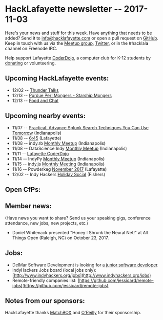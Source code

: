 # HackLafayette newsletter -- 2017-11-03

Here's your news and stuff for this week. Have anything that needs to be added? Send it to info@hacklafayette.com or open a pull request on [GitHub](https://github.com/hacklafayette/newsletter). Keep in touch with us via the [Meetup group](https://www.meetup.com/hacklafayette/), [Twitter](https://twitter.com/hacklafayette), or in the #hacklala channel on Freenode IRC.

Help support Lafayette [CoderDojo](http://www.greaterlafayettecommerce.com/greater-lafayette-coder-dojo), a computer club for K-12 students by [donating](https://www.generosity.com/education-fundraising/be-a-bit-in-our-byte) or volunteering.

## Upcoming HackLafayette events:
* 12/02 -- [Thunder Talks](https://www.meetup.com/hacklafayette/events/242833850/)
* 12/13 -- [Purdue Perl Mongers - Starship Mongers](https://www.meetup.com/hacklafayette/events/244256130/)
* 12/13 -- [Food and Chat](https://www.meetup.com/hacklafayette/events/244255880/)

## Upcoming nearby events:
* 11/07 -- [Practical, Advance Splunk Search Techniques You Can Use Tomorrow](https://www.meetup.com/Indianapolis-Splunk-Users-Group/events/244511688/) (Indianapolis)
* 11/08 -- [6:45](https://www.facebook.com/events/1764944957138608/) (Lafayette)
* 11/08 -- indy.rb [Monthly Meetup](https://www.meetup.com/indyrb/events/242436181/) (Indianapolis)
* 11/08 -- DataScience Indy [Monthly Meetup](https://www.meetup.com/dsindy/events/243398155/) (Indianapolis)
* 11/11 -- [Lafayette CoderDojo](https://www.eventbrite.com/e/lafayette-coderdojo-tickets-27123344654)
* 11/14 -- IndyPy [Monthly Meetup](https://www.meetup.com/indypy/events/243754572/) (Indianapolis)
* 11/15 -- indy.js [Monthly Meeting](https://www.meetup.com/indyjs/events/242064432/) (Indianapolis)
* 11/16 -- Powderkeg [November 2017](https://www.meetup.com/powderkeg-greaterlala/events/244455165/) (Lafayette)
* 12/02 -- Indy Hackers [Holiday Social](http://www.indyhackers.org/holiday-social-2017) (Fishers)

## Open CfPs:

## Member news:
(Have news you want to share? Send us your speaking gigs, conference attendance, new jobs, new projects, etc.)
* Daniel Whitenack presented "Honey I Shrunk the Neural Net!" at All Things Open (Raleigh, NC) on October 23, 2017.

## Jobs:
* DelMar Software Development is looking for [a junior software developer](http://www.delmarsd.com/join).
* IndyHackers Jobs board (local jobs only): [http://www.indyhackers.org/jobs](http://www.indyhackers.org/jobs)
* Remote-friendly companies list: [https://github.com/jessicard/remote-jobs](https://github.com/jessicard/remote-jobs)

## Notes from our sponsors:

HackLafayette thanks [MatchBOX](http://matchboxstudio.org/) and [O'Reilly](http://www.oreilly.com/) for their sponsorship.
